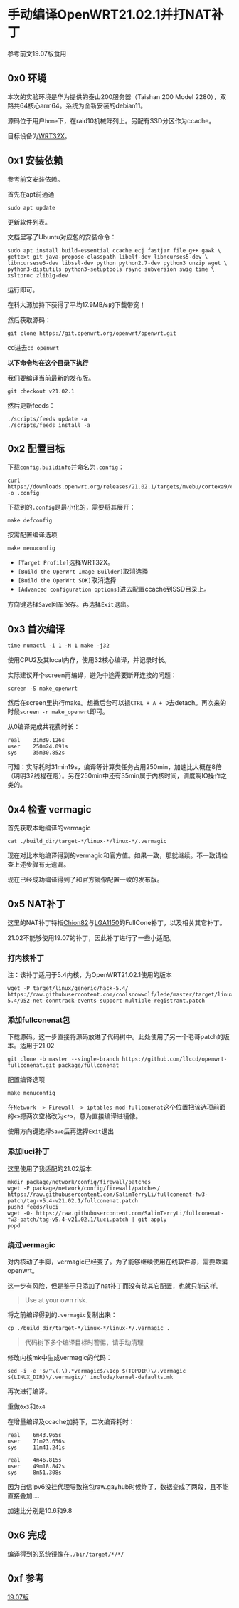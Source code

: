 # 手动编译OpenWRT21.02.1并打NAT补丁

参考前文19.07版食用

## 0x0 环境

本次的实验环境是华为提供的泰山200服务器（Taishan 200 Model 2280），双路共64核心arm64。系统为全新安装的debian11。

源码位于用户`home`下，在raid10机械阵列上。另配有SSD分区作为ccache。

目标设备为[WRT32X](https://openwrt.org/toh/hwdata/linksys/linksys_wrt32x_v1_venom)。

## 0x1 安装依赖

参考前文安装依赖。

首先在apt前通通

```
sudo apt update
```

更新软件列表。

文档里写了Ubuntu对应包的安装命令：

```
sudo apt install build-essential ccache ecj fastjar file g++ gawk \
gettext git java-propose-classpath libelf-dev libncurses5-dev \
libncursesw5-dev libssl-dev python python2.7-dev python3 unzip wget \
python3-distutils python3-setuptools rsync subversion swig time \
xsltproc zlib1g-dev 
```

运行即可。

在科大源加持下获得了平均17.9MB/s的下载带宽！

然后获取源码：

```
git clone https://git.openwrt.org/openwrt/openwrt.git
```

cd进去`cd openwrt`

**以下命令均在这个目录下执行**

我们要编译当前最新的发布版。

```
git checkout v21.02.1
```

然后更新feeds：

```
./scripts/feeds update -a
./scripts/feeds install -a
```

## 0x2 配置目标

下载`config.buildinfo`并命名为`.config`：

```
curl https://downloads.openwrt.org/releases/21.02.1/targets/mvebu/cortexa9/config.buildinfo -o .config
```

下载到的`.config`是最小化的，需要将其展开：

```
make defconfig
```

按需配置编译选项

```
make menuconfig
```

- `[Target Profile]`选择WRT32X。
- `[Build the OpenWrt Image Builder]`取消选择
- `[Build the OpenWrt SDK]`取消选择
- `[Advanced configuration options]`进去配置ccache到SSD目录上。

方向键选择`Save`回车保存。再选择`Exit`退出。

## 0x3 首次编译

```
time numactl -i 1 -N 1 make -j32
```

使用CPU2及其local内存，使用32核心编译，并记录时长。

实际建议开个screen再编译，避免中途需要断开连接的问题：

```
screen -S make_openwrt
```

然后在screen里执行make。想撇后台可以摁`CTRL + A + D`去detach。再次来的时候`screen -r make_openwrt`即可。

从0编译完成共花费时长：

```
real    31m39.126s
user    250m24.091s
sys     35m30.852s
```

可知：实际耗时31min19s，编译等计算类任务占用250min，加速比大概在8倍（明明32线程在跑）。另在250min中还有35min属于内核时间，调度啊IO操作之类的。

## 0x4 检查 vermagic

首先获取本地编译的vermagic

```
cat ./build_dir/target-*/linux-*/linux-*/.vermagic
```

现在对比本地编译得到的vermagic和官方值。如果一致，那就继续。不一致请检查上述步骤有无遗漏。

现在已经成功编译得到了和官方镜像配置一致的发布版。

## 0x5 NAT补丁

这里的NAT补丁特指[Chion82](https://github.com/Chion82/netfilter-full-cone-nat)与[LGA1150](https://github.com/LGA1150/openwrt-fullconenat)的FullCone补丁，以及相关其它补丁。

21.02不能够使用19.07的补丁，因此补丁进行了一些小适配。

### 打内核补丁

注：该补丁适用于5.4内核，为OpenWRT21.02.1使用的版本

```
wget -P target/linux/generic/hack-5.4/ https://raw.githubusercontent.com/coolsnowwolf/lede/master/target/linux/generic/hack-5.4/952-net-conntrack-events-support-multiple-registrant.patch
```

### 添加fullconenat包

下载源码。这一步直接将源码放进了代码树中。此处使用了另一个老哥patch的版本。适用于21.02

```
git clone -b master --single-branch https://github.com/llccd/openwrt-fullconenat.git package/fullconenat
```

配置编译选项

```
make menuconfig
```

在`Network -> Firewall -> iptables-mod-fullconenat`这个位置把该选项前面的`<>`摁两次空格改为`<*>`，意为直接编译进镜像。

使用方向键选择`Save`后再选择`Exit`退出

### 添加luci补丁

这里使用了我适配的21.02版本

```
mkdir package/network/config/firewall/patches
wget -P package/network/config/firewall/patches/ https://raw.githubusercontent.com/SalimTerryLi/fullconenat-fw3-patch/tag-v5.4-v21.02.1/fullconenat.patch
pushd feeds/luci
wget -O- https://raw.githubusercontent.com/SalimTerryLi/fullconenat-fw3-patch/tag-v5.4-v21.02.1/luci.patch | git apply
popd
```

### 绕过vermagic

对内核动了手脚，vermagic已经变了。为了能够继续使用在线软件源，需要欺骗openwrt。

这一步有风险，但是鉴于只添加了nat补丁而没有动其它配置，也就只能这样。

> Use at your own risk.

将之前编译得到的`.vermagic`复制出来：

```
cp ./build_dir/target-*/linux-*/linux-*/.vermagic .
```

> 代码树下多个编译目标时警惕，请手动清理

修改内核mk中生成vermagic的代码：

```
sed -i -e 's/^\(.\).*vermagic$/\1cp $(TOPDIR)\/.vermagic $(LINUX_DIR)\/.vermagic/' include/kernel-defaults.mk
```

再次进行编译。

重做`0x3`和`0x4`

在增量编译及ccache加持下，二次编译耗时：

```
real    6m43.965s
user    71m23.656s
sys     11m41.241s
```

```
real    4m46.815s
user    49m18.842s
sys     8m51.308s
```

因为自信ipv6没挂代理导致拖包raw.gayhub时候炸了，数据变成了两段，且不能直接叠加....

加速比分别是10.6和9.8

## 0x6 完成

编译得到的系统镜像在`./bin/target/*/*/`

## 0xf 参考

[19.07版](manually_patch_nat1_and_build_openwrt-19.md)

